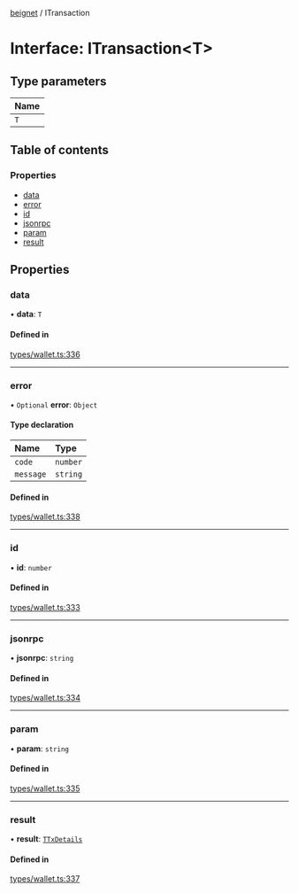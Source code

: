 [beignet](../README.md) / ITransaction

# Interface: ITransaction<T\>

## Type parameters

| Name |
| :------ |
| `T` |

## Table of contents

### Properties

- [data](ITransaction.md#data)
- [error](ITransaction.md#error)
- [id](ITransaction.md#id)
- [jsonrpc](ITransaction.md#jsonrpc)
- [param](ITransaction.md#param)
- [result](ITransaction.md#result)

## Properties

### data

• **data**: `T`

#### Defined in

[types/wallet.ts:336](https://github.com/synonymdev/beignet/blob/3144d66/src/types/wallet.ts#L336)

___

### error

• `Optional` **error**: `Object`

#### Type declaration

| Name | Type |
| :------ | :------ |
| `code` | `number` |
| `message` | `string` |

#### Defined in

[types/wallet.ts:338](https://github.com/synonymdev/beignet/blob/3144d66/src/types/wallet.ts#L338)

___

### id

• **id**: `number`

#### Defined in

[types/wallet.ts:333](https://github.com/synonymdev/beignet/blob/3144d66/src/types/wallet.ts#L333)

___

### jsonrpc

• **jsonrpc**: `string`

#### Defined in

[types/wallet.ts:334](https://github.com/synonymdev/beignet/blob/3144d66/src/types/wallet.ts#L334)

___

### param

• **param**: `string`

#### Defined in

[types/wallet.ts:335](https://github.com/synonymdev/beignet/blob/3144d66/src/types/wallet.ts#L335)

___

### result

• **result**: [`TTxDetails`](../README.md#ttxdetails)

#### Defined in

[types/wallet.ts:337](https://github.com/synonymdev/beignet/blob/3144d66/src/types/wallet.ts#L337)
